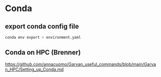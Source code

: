 # Conda

## export conda config file

```bash
conda env export > environment.yaml
```

## Conda on HPC (Brenner)

https://github.com/annacuomo/Garvan_useful_commands/blob/main/Garvan_HPC/Setting_up_Conda.md
